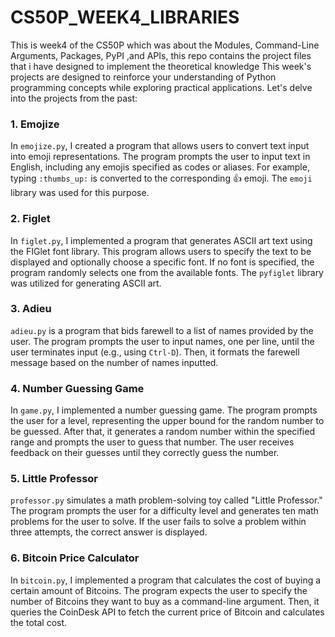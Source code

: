 # CS50P_WEEK4_LIBRARIES
This is week4 of the CS50P which was about the Modules, Command-Line Arguments, Packages, PyPI ,and APIs, this repo contains the project files that i have designed to implement the theoretical knowledge This week's projects are designed to reinforce your understanding of Python programming concepts while exploring practical applications. Let's delve into the projects from the past:

### 1. Emojize

In `emojize.py`, I created a program that allows users to convert text input into emoji representations. The program prompts the user to input text in English, including any emojis specified as codes or aliases. For example, typing `:thumbs_up:` is converted to the corresponding 👍 emoji. The `emoji` library was used for this purpose.

### 2. Figlet

In `figlet.py`, I implemented a program that generates ASCII art text using the FIGlet font library. This program allows users to specify the text to be displayed and optionally choose a specific font. If no font is specified, the program randomly selects one from the available fonts. The `pyfiglet` library was utilized for generating ASCII art.

### 3. Adieu

`adieu.py` is a program that bids farewell to a list of names provided by the user. The program prompts the user to input names, one per line, until the user terminates input (e.g., using `Ctrl-D`). Then, it formats the farewell message based on the number of names inputted.

### 4. Number Guessing Game

In `game.py`, I implemented a number guessing game. The program prompts the user for a level, representing the upper bound for the random number to be guessed. After that, it generates a random number within the specified range and prompts the user to guess that number. The user receives feedback on their guesses until they correctly guess the number.

### 5. Little Professor

`professor.py` simulates a math problem-solving toy called "Little Professor." The program prompts the user for a difficulty level and generates ten math problems for the user to solve. If the user fails to solve a problem within three attempts, the correct answer is displayed.

### 6. Bitcoin Price Calculator

In `bitcoin.py`, I implemented a program that calculates the cost of buying a certain amount of Bitcoins. The program expects the user to specify the number of Bitcoins they want to buy as a command-line argument. Then, it queries the CoinDesk API to fetch the current price of Bitcoin and calculates the total cost.
